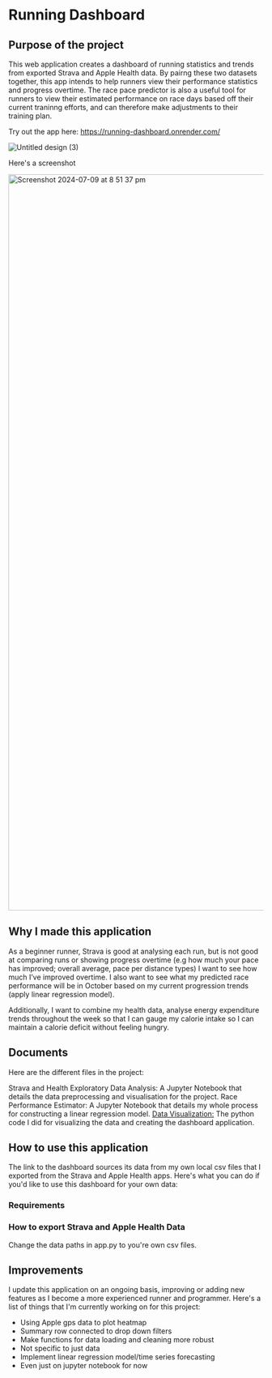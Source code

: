 # Running Dashboard

## Purpose of the project
This web application creates a dashboard of running statistics and trends from exported Strava and Apple Health data. By pairng these two datasets together, this app intends to help runners view their performance statistics and progress overtime. The race pace predictor is also a useful tool for runners to view their estimated performance on race days based off their current traninng efforts, and can therefore make adjustments to their training plan.

Try out the app here: https://running-dashboard.onrender.com/

![Untitled design (3)](https://github.com/Raine0554/running-dashboard/assets/96808637/9366c3af-9605-4380-b978-21909c6f699e)

Here's a screenshot

<img width="1454" alt="Screenshot 2024-07-09 at 8 51 37 pm" src="https://github.com/Raine0554/running-dashboard/assets/96808637/401b6a20-129c-47c7-8128-d90b4642bd45">


## Why I made this application
As a beginner runner, 
Strava is good at analysing each run, but is not good at comparing runs or showing progress overtime (e.g how much your pace has improved; overall average, pace per distance types)
I want to see how much I’ve improved overtime. I also want to see what my predicted race performance will be in October based on my current progression trends (apply linear regression model).

Additionally, I want to combine my health data, analyse energy expenditure trends throughout the week so that I can gauge my calorie intake so I can maintain a calorie deficit without feeling hungry. 

## Documents
Here are the different files in the project:

Strava and Health Exploratory Data Analysis: A Jupyter Notebook that details the data preprocessing and visualisation for the project.
Race Performance Estimator: A Jupyter Notebook that details my whole process for constructing a linear regression model.
[Data Visualization:](https://github.com/Raine0554/running-dashboard/blob/main/app.py) The python code I did for visualizing the data and creating the dashboard application.

## How to use this application
The link to the dashboard sources its data from my own local csv files that I exported from the Strava and Apple Health apps. Here's what you can do if you'd like to use this dashboard for your own data:


### Requirements 


### How to export Strava and Apple Health Data
Change the data paths in app.py to you're own csv files. 

## Improvements 
I update this application on an ongoing basis, improving or adding new features as I become a more experienced runner and programmer. Here's a list of things that I'm currently working on for this project:

* Using Apple gps data to plot heatmap
* Summary row connected to drop down filters
* Make functions for data loading and cleaning more robust
* Not specific to just data
* Implement linear regression model/time series forecasting
* Even just on jupyter notebook for now

